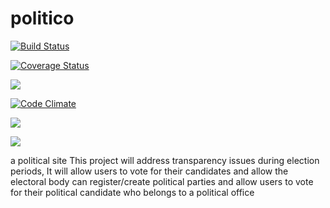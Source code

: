 # politico

[![Build Status](https://travis-ci.com/tatendamar/politico.svg?branch=develop)](https://travis-ci.com/tatendamar/politico)

[![Coverage Status](https://coveralls.io/repos/github/tatendamar/politico/badge.svg?branch=develop)](https://coveralls.io/github/tatendamar/politico?branch=develop)

![](https://img.shields.io/coveralls/github/tatendamar/politico.svg?style=flat)

[![Code Climate](https://codeclimate.com/github/codeclimate/codeclimate/badges/gpa.svg)](https://codeclimate.com/github/tatendamar/politico)

![](https://img.shields.io/david/dev/tatendamar/politico.svg?style=flat)

![](https://img.shields.io/npm/l/express.svg?style=flat)

a political site
This project will address transparency issues during election periods,
It will allow users to vote for their candidates and allow the electoral body can register/create political parties and allow users to vote for their political candidate who belongs to a political office
